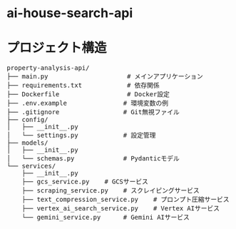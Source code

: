 # ai-house-search-api



# プロジェクト構造
<pre>
property-analysis-api/
├── main.py                     # メインアプリケーション
├── requirements.txt            # 依存関係
├── Dockerfile                  # Docker設定
├── .env.example               # 環境変数の例
├── .gitignore                 # Git無視ファイル
├── config/
│   ├── __init__.py
│   └── settings.py            # 設定管理
├── models/
│   ├── __init__.py
│   └── schemas.py             # Pydanticモデル
└── services/
    ├── __init__.py
    ├── gcs_service.py    # GCSサービス
    ├── scraping_service.py    # スクレイピングサービス
    ├── text_compression_service.py    # プロンプト圧縮サービス
    ├── vertex_ai_search_service.py    # Vertex AIサービス
    └── gemini_service.py      # Gemini AIサービス
</pre>